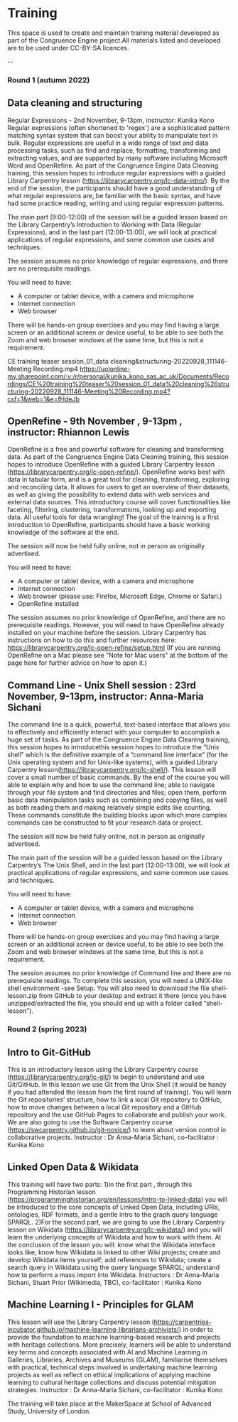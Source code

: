 # Training

This space is used to create and maintain training material developed as part of the Congruence Engine project.All materials listed and developed are to be used under CC-BY-SA licences.

--

### Round 1 (autumn 2022)

 ## Data cleaning and structuring

Regular Expressions - 2nd November, 9-13pm, instructor:  Kunika Kono 
Regular expressions (often shortened to 'regex') are a sophisticated pattern matching syntax system that can boost your ability to manipulate text in bulk. Regular expressions are useful in a wide range of text and data processing tasks, such as find and replace, formatting, transforming and extracting values, and are supported by many software including Microsoft Word and OpenRefine. As part of the Congruence Engine Data Cleaning training, this session hopes to introduce regular expressions with a guided Library Carpentry lesson (https://librarycarpentry.org/lc-data-intro/). By the end of the session, the participants should have a good understanding of what regular expressions are, be familiar with the basic syntax, and have had some practice reading, writing and using regular expression patterns.
 
The main part (9:00-12:00) of the session will be a guided lesson based on the Library Carpentry’s Introduction to Working with Data (Regular Expressions), and in the last part (12:00-13:00), we will look at practical applications of regular expressions, and some common use cases and techniques.
 
The session assumes no prior knowledge of regular expressions, and there are no prerequisite readings.
 
You will need to have:
- A computer or tablet device, with a camera and microphone
- Internet connection
- Web browser
 
There will be hands-on group exercises and you may find having a large screen or an additional screen or device useful, to be able to see both the Zoom and web browser windows at the same time, but this is not a requirement.
 
CE training teaser session_01_data cleaning&structuring-20220928_111146-Meeting Recording.mp4
https://uolonline-my.sharepoint.com/:v:/r/personal/kunika_kono_sas_ac_uk/Documents/Recordings/CE%20training%20teaser%20session_01_data%20cleaning%26structuring-20220928_111146-Meeting%20Recording.mp4?csf=1&web=1&e=fHdeJb

 
 
## OpenRefine - 9th November , 9-13pm , instructor:  Rhiannon Lewis 

 
OpenRefine is a free and powerful software for cleaning and transforming data. As part of the Congruence Engine Data Cleaning training, this session hopes to introduce OpenRefine with a guided Library Carpentry lesson (https://librarycarpentry.org/lc-open-refine/). OpenRefine works best with data in tabular form, and is a great tool for cleaning, transforming, exploring and reconciling data. It allows for users to get an overview of their datasets, as well as giving the possibility to extend data with web services and external data sources. This introductory course will cover functionalities like faceting, filtering, clustering, transformations, looking up and exporting data. All useful tools for data wrangling! The goal of the training is a first introduction to OpenRefine, participants should have a basic working knowledge of the software at the end.
 
The session will now be held fully online, not in person as originally advertised.
 
You will need to have:
- A computer or tablet device, with a camera and microphone
- Internet connection
- Web browser (please use: Firefox, Microsoft Edge, Chrome or Safari.)
- OpenRefine installed 
 
The session assumes no prior knowledge of OpenRefine, and there are no prerequisite readings. However, you will need to have OpenRefine already installed on your machine before the session. Library Carpentry has instructions on how to do this and further resources here: https://librarycarpentry.org/lc-open-refine/setup.html (If you are running OpenRefine on a Mac please see "Note for Mac users" at the bottom of the page here for further advice on how to open it.)  
 

## Command Line - Unix Shell session : 23rd November, 9-13pm, instructor:  Anna-Maria Sichani 

The command line is a quick, powerful, text-based interface that allows you to effectively and efficiently interact with your computer to accomplish a huge set of tasks. As part of the Congruence Engine Data Cleaning training, this session hopes to introducethis session hopes to introduce the “Unix shell” which is the definitive example of a “command line interface” (for the Unix operating system and for Unix-like systems), with a guided Library Carpentry lesson(https://librarycarpentry.org/lc-shell/). This lesson will cover a small number of basic commands. By the end of the course you will able to explain why and how to use the command line; able to navigate through your file system and find directories and files; open them, perform basic data manipulation tasks such as combining and copying files, as well as both reading them and making relatively simple edits like counting. These commands constitute the building blocks upon which more complex commands can be constructed to fit your research data or project.

The session will now be held fully online, not in person as originally advertised.

The main part of the session will be a guided lesson based on the Library Carpentry’s The Unix Shell, and in the last part (12:00-13:00), we will look at practical applications of regular expressions, and some common use cases and techniques.
 
You will need to have:
- A computer or tablet device, with a camera and microphone
- Internet connection
- Web browser
 
There will be hands-on group exercises and you may find having a large screen or an additional screen or device useful, to be able to see both the Zoom and web browser windows at the same time, but this is not a requirement.
 
The session assumes no prior knowledge of Command line and there are no prerequisite readings.
To complete this session, you will need a UNIX-like shell environment -see Setup. You will also need to download the file shell-lesson.zip from GitHub to your desktop and extract it there (once you have unzipped/extracted the file, you should end up with a folder called “shell-lesson”).
 
 


### Round 2 (spring 2023)



## Intro to Git-GitHub
This is an introductory lesson using the Library Carpentry course (https://librarycarpentry.org/lc-git/) to begin to understand and use Git/GitHub. In this lesson we use Git from the Unix Shell (it would be handy if you had attended the lesson from the first round of training). You will learn the Git repositories’ structure, how to link a local Git repository to GitHub, how to move changes between a local Git repository and a GitHub repository and the use GitHub Pages to collaborate and publish your work. We are also going to use the Software Carpentry course (https://swcarpentry.github.io/git-novice/) to learn about version control in collaborative projects.
Instructor : Dr Anna-Maria Sichani, co-facilitator : Kunika Kono

## Linked Open Data & Wikidata
This training will have two parts: 1)in the first part , through this Programming Historian lesson (https://programminghistorian.org/en/lessons/intro-to-linked-data) you will be introduced to the core concepts of Linked Open Data, including URIs, ontologies, RDF formats, and a gentle intro to the graph query language SPARQL. 2)For the second part, we are going to use the Library Carpentry lesson on Wikidata  (https://librarycarpentry.org/lc-wikidata/) and you will learn the underlying concepts of Wikidata and how to work with them. At the conclusion of the lesson you will: know what the Wikidata interface looks like; know how Wikidata is linked to other Wiki projects; create and develop Wikidata items yourself; add references to Wikidata; create a search query in Wikidata using the query language SPARQL; understand how to perform a mass import into Wikidata.
Instructors : Dr Anna-Maria Sichani, Stuart Prior (Wikimedia, TBC), co-facilitator : Kunika Kono

## Machine Learning I - Principles for GLAM 
This lesson will use the Library Carpentry lesson (https://carpentries-incubator.github.io/machine-learning-librarians-archivists/) in order to provide the foundation to machine learning-based research and projects with heritage collections. More precisely, learners will be able to understand key terms and concepts associated with AI and Machine Learning in Galleries, Libraries, Archives and Museums (GLAM), familiarise themselves with practical, technical steps involved in undertaking machine learning projects as well as reflect on ethical implications of applying machine learning to cultural heritage collections and discuss potential mitigation strategies.
Instructor : Dr Anna-Maria Sichani, co-facilitator : Kunika Kono

The training will take place at the MakerSpace at School of Advanced Study, University of London.  

